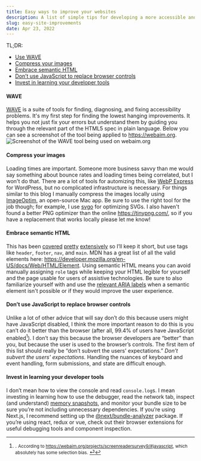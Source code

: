 ```yaml
---
title: Easy ways to improve your websites
description: A list of simple tips for developing a more accessible and user-friendly web.
slug: easy-site-improvements
date: Apr 23, 2022
---
```


TL;DR:
- [Use WAVE](/blog/easy-site-improvements#wave)
- [Compress your images](/blog/easy-site-improvements#compress-your-images)
- [Embrace semantic HTML](/blog/easy-site-improvements#embrace-semantic-html)
- [Don’t use JavaScript to replace browser controls](/blog/easy-site-improvements#dont-use-javascript-to-replace-browser-controls)
- [Invest in learning your developer tools](/blog/easy-site-improvements#invest-in-learning-your-developer-tools)

#### WAVE 

[WAVE](https://wave.webaim.org/) is a suite of tools for finding, diagnosing, and fixing accessibility problems. It's my first step for finding the lowest hanging improvements. It helps you not just fix your errors but understand them by guiding you through the relevant part of the HTML5 spec in plain language. Below you can see a screenshot of the tool being applied to https://webaim.org. 
![Screenshot of the WAVE tool being used on webaim.org](/blog/site-improvements/webaim.png)

#### Compress your images
Loading times are important. Someone more business savvy than me would say something about bounce rates and loading times being correlated, but I won't do that. There are a lot of tools for automizing this, like [WebP Express](https://wordpress.org/plugins/webp-express/) for WordPress, but no complicated infrastructure is necessary. For things similar to this blog I manually compress the images locally using [ImageOptim](https://imageoptim.com/mac), an open-source Mac app. Be sure to use the right tool for the job though; for example, I use [svgo](https://github.com/svg/svgo) for optimizing SVGs. I also haven't found a better PNG optimizer than the online https://tinypng.com/, so if you have a replacement that works locally please let me know!

#### Embrace semantic HTML
This has been [covered](https://webflow.com/blog/html5-semantic-elements-and-webflow-the-essential-guide) [pretty](https://www.semrush.com/blog/semantic-html5-guide/) [extensively](https://www.freecodecamp.org/news/semantic-html5-elements/) so I’ll keep it short, but use tags like `header`, `footer`, `nav`, and `main`. MDN has a great list of all the valid elements here: https://developer.mozilla.org/en-US/docs/Web/HTML/Element. Using semantic HTML means you can avoid manually assigning `role` tags while keeping your HTML legible for yourself and the page usable for users of assistive technologies. Be sure to also familiarize yourself with and use the [relevant ARIA labels](https://developer.mozilla.org/en-US/docs/Web/Accessibility/ARIA/Attributes/aria-label) when a semantic element isn't possible or if they would improve the user experience. 

#### Don’t use JavaScript to replace browser controls
Unlike a lot of other advice that will say don’t do this because users might have JavaScript disabled, I think the more important reason to do this is you can’t do it better than the browser (after all, 99.4% of users have JavaScript enabled[^1]). I don’t say this because the browser developers are “better” than you, but because the user is used to the browser’s controls. The first item of this list should really be “don’t subvert the users' expectations.” *Don’t subvert the users' expectations.* Handling the nuances of keyboard and event handling, form submissions, and state are difficult enough. 

#### Invest in learning your developer tools
I don’t mean how to view the console and read `console.log`s. I mean investing in learning how to use the debugger, read the network tab, inspect (and understand) [memory snapshots](https://www.bitdegree.org/learn/chrome-memory-tab), and monitor your bundle size to be sure you’re not including unnecessary dependencies. If you’re using Next.js, I recommend setting up the [@next/bundle-analyzer](https://www.npmjs.com/package/@next/bundle-analyzer) package. If you’re using react, redux or vue, check out their browser extensions for useful debugging tools and component inspection. 

[^1]:. <small>According to https://webaim.org/projects/screenreadersurvey9/#javascript, which absolutely has some selection bias.</small> [⏎](/blog/contributing-to-oss#ref:1)
